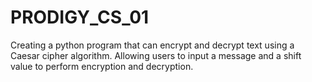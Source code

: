 # PRODIGY_CS_01
Creating a python program that can encrypt and decrypt text using a Caesar cipher algorithm. Allowing  users  to input a message and a shift value to perform encryption and decryption.
